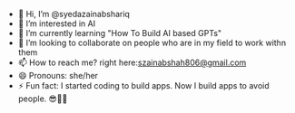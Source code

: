 - 👋 Hi, I’m @syedazainabshariq
- 👀 I’m interested in AI
- 🌱 I’m currently learning "How To Build AI based GPTs"
- 💞️ I’m looking to collaborate on people who are in my field to work withn them
- 📫 How to reach me? right here:szainabshah806@gmail.com
- 😄 Pronouns: she/her
- ⚡ Fun fact: I started coding to build apps. Now I build apps to avoid people. 😎👨‍💻
  

<!---
syedazainabshariq/syedazainabshariq is a ✨ special ✨ repository because its `README.md` (this file) appears on your GitHub profile.
You can click the Preview link to take a look at your changes.
--->
